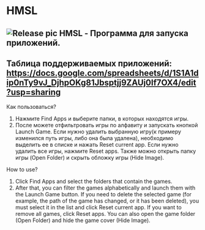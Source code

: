# HMSL

![Release pic](https://user-images.githubusercontent.com/88943677/175430799-862365b5-b59d-4f4d-9afe-b2ba489b72d2.png)
HMSL - Программа для запуска приложений.
-
Таблица поддерживаемых приложений: https://docs.google.com/spreadsheets/d/1S1A1dip0nTy9vJ_DjhpOKg81Jbsptjj9ZAUj0If7OX4/edit?usp=sharing
-
Как пользоваться? 
1. Нажмите Find Apps и выберите папки, в которых находятся игры.
2. После можете отфильтровать игры по алфавиту и запускать кнопкой Launch Game.
Если нужно удалить выбранную игру(к примеру изменился путь игры, либо она была удалена), необходимо выделить ее в списке и нажать Reset current app. Если нужно удалить все игры, нажмите Reset apps.
Также можно открыть папку игры (Open Folder) и скрыть обложку игры (Hide Image).

How to use?
1. Click Find Apps and select the folders that contain the games.
2. After that, you can filter the games alphabetically and launch them with the Launch Game button.
If you need to delete the selected game (for example, the path of the game has changed, or it has been deleted), you must select it in the list and click Reset current app. If you want to remove all games, click Reset apps.
You can also open the game folder (Open Folder) and hide the game cover (Hide Image).
